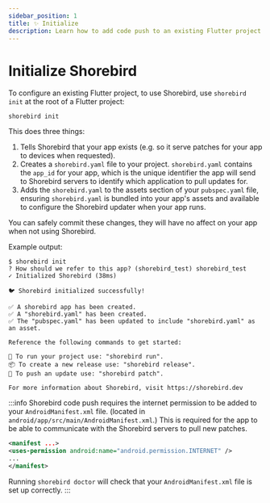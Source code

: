 ```yaml
---
sidebar_position: 1
title: ✨ Initialize
description: Learn how to add code push to an existing Flutter project.
---
```


# Initialize Shorebird

To configure an existing Flutter project, to use Shorebird, use `shorebird init`
at the root of a Flutter project:

```
shorebird init
```

This does three things:

1. Tells Shorebird that your app exists (e.g. so it serve patches for your app
   to devices when requested).
1. Creates a `shorebird.yaml` file to your project. `shorebird.yaml` contains
   the `app_id` for your app, which is the unique identifier the app will send
   to Shorebird servers to identify which application to pull updates for.
1. Adds the `shorebird.yaml` to the assets section of your `pubspec.yaml` file,
   ensuring `shorebird.yaml` is bundled into your app's assets and available to
   configure the Shorebird updater when your app runs.

You can safely commit these changes, they will have no affect on your app
when not using Shorebird.

Example output:

```
$ shorebird init
? How should we refer to this app? (shorebird_test) shorebird_test
✓ Initialized Shorebird (38ms)

🐦 Shorebird initialized successfully!

✅ A shorebird app has been created.
✅ A "shorebird.yaml" has been created.
✅ The "pubspec.yaml" has been updated to include "shorebird.yaml" as an asset.

Reference the following commands to get started:

🚙 To run your project use: "shorebird run".
📦 To create a new release use: "shorebird release".
🚀 To push an update use: "shorebird patch".

For more information about Shorebird, visit https://shorebird.dev
```

:::info
Shorebird code push requires the internet permission to be added to your
`AndroidManifest.xml` file. (located in
`android/app/src/main/AndroidManifest.xml`.) This is required for the app to be
able to communicate with the Shorebird servers to pull new patches.

```xml
<manifest ...>
<uses-permission android:name="android.permission.INTERNET" />
...
</manifest>
```

Running `shorebird doctor` will check that your `AndroidManifest.xml` file is
set up correctly.
:::

